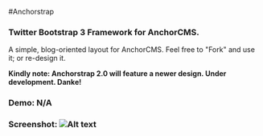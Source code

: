 #Anchorstrap

### Twitter Bootstrap 3 Framework for AnchorCMS.

A simple, blog-oriented layout for AnchorCMS. Feel free to "Fork" and use it; or re-design it.

**Kindly note: Anchorstrap 2.0 will feature a newer design. Under development. Danke!**

### Demo: N/A

### Screenshot: ![Alt text](https://raw.github.com/WebGantry/Anchorstrap/master/screenshot.png "Anchorstrap")


